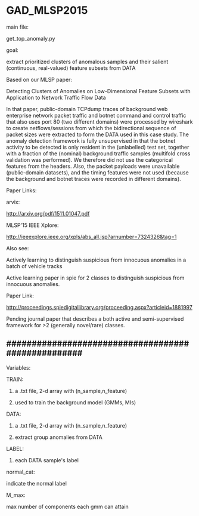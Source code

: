 # GAD_MLSP2015

main file:

get_top_anomaly.py

goal: 

extract prioritized clusters of anomalous samples and their salient (continuous, real-valued) feature subsets from DATA

Based on our MLSP paper:

Detecting Clusters of Anomalies on Low-Dimensional Feature Subsets with
Application to Network Traffic Flow Data

In that paper, public-domain TCPdump traces of background web enterprise network packet traffic and botnet command and control traffic that also uses port 80 (two different domains) were processed by wireshark to create netflows/sessions from which the bidirectional sequence of packet sizes were extracted to form the DATA used in this case study. The anomaly detection framework is fully unsupervised in that the botnet activity to be detected is only resident in the (unlabelled) test set, together with a fraction of the (nominal) background traffic samples (multifold cross validation was performed). We therefore did not use the categorical features from the headers. Also, the packet payloads were unavailable (public-domain datasets), and the timing features were not used (because the background and botnet traces were recorded in different domains). 

Paper Links: 

arvix: 

http://arxiv.org/pdf/1511.01047.pdf

MLSP'15 IEEE Xplore:  

http://ieeexplore.ieee.org/xpls/abs_all.jsp?arnumber=7324326&tag=1


Also see:

Actively learning to distinguish suspicious from innocuous anomalies in a batch of vehicle tracks

Active learning paper in spie for 2 classes to distinguish suspicious from innocuous anomalies.

Paper Link:

http://proceedings.spiedigitallibrary.org/proceeding.aspx?articleid=1881997

Pending journal paper that describes a both active and semi-supervised framework for >2 (generally novel/rare) classes.

###################################################
-----------------------------------------------------
Variables:

TRAIN:

1) a .txt file, 2-d array with (n_sample,n_feature)

2) used to train the background model (GMMs, MIs)

DATA:

1) a .txt file, 2-d array with (n_sample,n_feature)

2) extract group anomalies from DATA

LABEL:

1) each DATA sample's label

normal_cat:

indicate the normal label

M_max:

max number of components each gmm can attain
